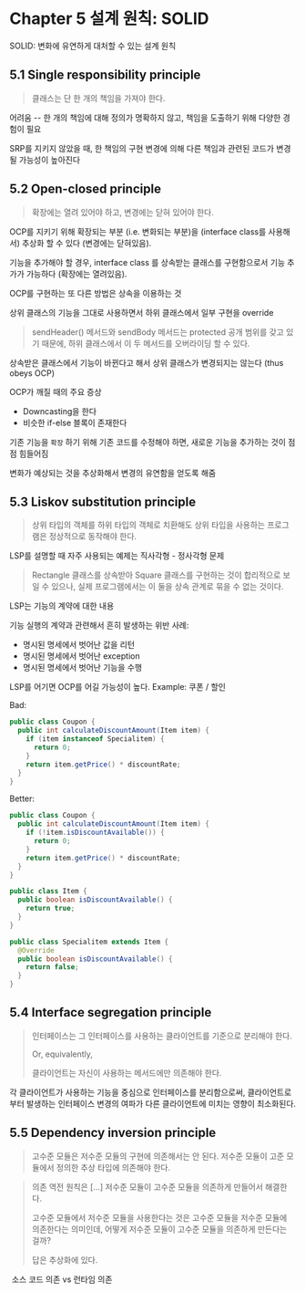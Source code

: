 # Chapter 5  설계 원칙: SOLID

SOLID: 변화에 유연하게 대처할 수 있는 설계 원칙



## 5.1  Single responsibility principle

> 클래스는 단 한 개의 책임을 가져야 한다.

어려움 -- 한 개의 책임에 대해 정의가 명확하지 않고, 책임을 도출하기 위해 다양한 경험이 필요

SRP를 지키지 않았을 때, 한 책임의 구현 변경에 의해 다른 책임과 관련된 코드가 변경될 가능성이 높아진다



## 5.2  Open-closed principle

> 확장에는 열려 있어야 하고, 변경에는 닫혀 있어야 한다.

OCP를 지키기 위해 확장되는 부분 (i.e. 변화되는 부분)을 (interface class를 사용해서) 추상화 할 수 있다 (변경에는 닫혀있음).

기능을 추가해야 할 경우, interface class 를 상속받는 클래스를 구현함으로서 기능 추가가 가능하다 (확장에는 열려있음).



OCP를 구현하는 또 다른 방법은 상속을 이용하는 것

상위 클래스의 기능을 그대로 사용하면서 하위 클래스에서 일부 구현을 override

> sendHeader() 메서드와 sendBody 메서드는 protected 공개 범위를 갖고 있기 때문에, 하위 클래스에서 이 두 메서드를 오버라이딩 할 수 있다.

상속받은 클래스에서 기능이 바뀐다고 해서 상위 클래스가 변경되지는 않는다 (thus obeys OCP)



OCP가 깨질 때의 주요 증상

- Downcasting을 한다
- 비슷한 if-else 블록이 존재한다



기존 기능을 `확장` 하기 위해 기존 코드를 수정해야 하면, 새로운 기능을 추가하는 것이 점점 힘들어짐

변화가 예상되는 것을 추상화해서 변경의 유연함을 얻도록 해줌



## 5.3  Liskov substitution principle

> 상위 타입의 객체를 하위 타입의 객체로 치환해도 상위 타입을 사용하는 프로그램은 정상적으로 동작해야 한다.

LSP를 설명할 때 자주 사용되는 예제는 직사각형 - 정사각형 문제

> Rectangle 클래스를 상속받아 Square 클래스를 구현하는 것이 합리적으로 보일 수 있으나, 실제 프로그램에서는 이 둘을 상속 관계로 묶을 수 없는 것이다.



LSP는 기능의 계약에 대한 내용

기능 실행의 계약과 관련해서 흔히 발생하는 위반 사례:

- 명시된 명세에서 벗어난 값을 리턴
- 명시된 명세에서 벗어난 exception
- 명시된 명세에서 벗어난 기능을 수행



LSP를 어기면 OCP를 어길 가능성이 높다. Example: 쿠폰 / 할인

Bad:

```java
public class Coupon {
  public int calculateDiscountAmount(Item item) {
    if (item instanceof Specialitem) {
      return 0;
    }
    return item.getPrice() * discountRate;
  }
}
```

Better:

```java
public class Coupon {
  public int calculateDiscountAmount(Item item) {
    if (!item.isDiscountAvailable()) {
      return 0;
    }
    return item.getPrice() * discountRate;
  }
}

public class Item {
  public boolean isDiscountAvailable() {
    return true;
  }
}

public class Specialitem extends Item {
  @Override
  public boolean isDiscountAvailable() {
    return false;
  }
}
```



## 5.4  Interface segregation principle

> 인터페이스는 그 인터페이스를 사용하는 클라이언트를 기준으로 분리해야 한다.
>
> Or, equivalently,
>
> 클라이언트는 자신이 사용하는 메서드에만 의존해야 한다.



각 클라이언트가 사용하는 기능을 중심으로 인터페이스를 분리함으로써, 클라이언트로부터 발생하는 인터페이스 변경의 여파가 다른 클라이언트에 미치는 영향이 최소화된다.



##  5.5  Dependency inversion principle

> 고수준 모듈은 저수준 모듈의 구현에 의존해서는 안 된다. 저수준 모듈이 고준 모듈에서 정의한 추상 타입에 의존해야 한다.



> 의존 역전 원칙은 [...] 저수준 모듈이 고수준 모듈을 의존하게 만들어서 해결한다.
>
> 고수준 모듈에서 저수준 모듈을 사용한다는 것은 고수준 모듈을 저수준 모듈에 의존한다는 의미인데, 어떻게 저수준 모듈이 고수준 모듈을 의존하게 만든다는 걸까?
>
> 답은 추상화에 있다.

​                                                                                                                                                                                                                                                                                                                                                                                             소스 코드 의존 vs 런타임 의존

